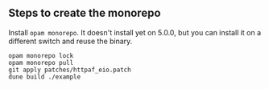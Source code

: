 
## Steps to create the monorepo

Install `opam monorepo`.
It doesn't install yet on 5.0.0, but you can install it on a different switch and reuse the binary.

```
opam monorepo lock
opam monorepo pull
git apply patches/httpaf_eio.patch
dune build ./example
```
